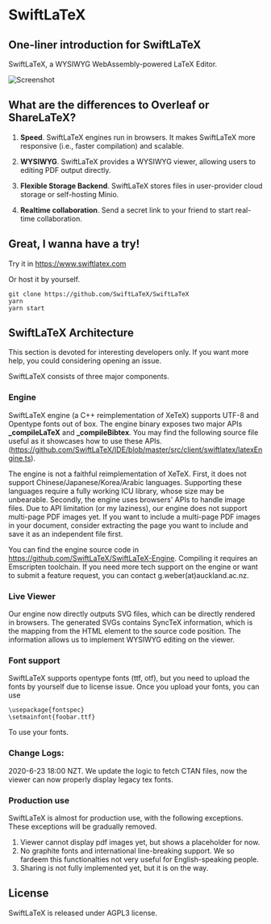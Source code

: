 # SwiftLaTeX

## One-liner introduction for SwiftLaTeX

SwiftLaTeX, a WYSIWYG WebAssembly-powered LaTeX Editor.

![Screenshot](https://www.swiftlatex.com/images/screenshot-light.png)

## What are the differences to Overleaf or ShareLaTeX?

1. __Speed__. SwiftLaTeX engines run in browsers. It makes SwiftLaTeX more responsive (i.e., faster compilation) and scalable.

2. __WYSIWYG__. SwiftLaTeX provides a WYSIWYG viewer, allowing users to editing PDF output directly.

3. __Flexible Storage Backend__. SwiftLaTeX stores files in user-provider cloud storage or self-hosting Minio. 

4. __Realtime collaboration__. Send a secret link to your friend to start real-time collaboration. 

## Great, I wanna have a try!
Try it in https://www.swiftlatex.com

Or host it by yourself.

```
git clone https://github.com/SwiftLaTeX/SwiftLaTeX
yarn
yarn start
```

## SwiftLaTeX Architecture
This section is devoted for interesting developers only. If you want more help, you could considering opening an issue.

SwiftLaTeX consists of three major components.

### Engine 
SwiftLaTeX engine (a C++ reimplementation of XeTeX) supports UTF-8 and Opentype fonts out of box. 
The engine binary exposes two major APIs **_compileLaTeX** and **_compileBibtex**.
You may find the following source file useful as it showcases how to use these APIs.
(https://github.com/SwiftLaTeX/IDE/blob/master/src/client/swiftlatex/latexEngine.ts). 

The engine is not a faithful reimplementation of XeTeX. First, it does not support Chinese/Japanese/Korea/Arabic languages. Supporting these languages require a fully working ICU library, whose size may be unbearable. Secondly, the engine uses browsers' APIs to handle image files. 
Due to API limitation (or my laziness), our engine does not support multi-page PDF images yet. 
If you want to include a multi-page PDF images in your document, consider extracting the page you want to include and save it as an independent file first. 

You can find the engine source code in https://github.com/SwiftLaTeX/SwiftLaTeX-Engine. Compiling it requires an Emscripten toolchain. 
If you need more tech support on the engine or want to submit a feature request, you can contact g.weber(at)auckland.ac.nz.

### Live Viewer
Our engine now directly outputs SVG files, which can be directly rendered in browsers.
The generated SVGs contains SyncTeX information, which is the mapping from the HTML element to the source code position. The information allows us to implement WYSIWYG editing on the viewer.

### Font support
SwiftLaTeX supports opentype fonts (ttf, otf), but you need to upload the fonts by yourself due to license issue. Once you upload your fonts, you can use
```
\usepackage{fontspec}
\setmainfont{foobar.ttf} 
```
To use your fonts.

### Change Logs:
2020-6-23 18:00 NZT. We update the logic to fetch CTAN files, now the viewer can now properly display legacy tex fonts. 

### Production use
SwiftLaTeX is almost for production use, with the following exceptions. These exceptions will be gradually removed.
1. Viewer cannot display pdf images yet, but shows a placeholder for now.
2. No graphite fonts and international line-breaking support. We so fardeem this functionalties not very useful for English-speaking people. 
3. Sharing is not fully implemented yet, but it is on the way. 
 
## License

SwiftLaTeX is released under AGPL3 license. 
